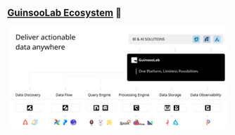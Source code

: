 ## [GuinsooLab Ecosystem](https://guinsoolab.github.io/glab/) 🌈

![guinsoolab-ecosystem](/profile/guinsoo-ecosystem.svg)
